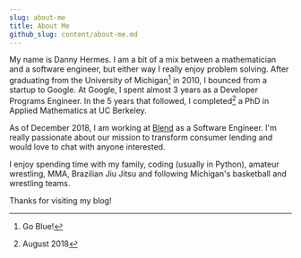 ```yaml
---
slug: about-me
title: About Me
github_slug: content/about-me.md
---
```


My name is Danny Hermes. I am a bit of a mix between a mathematician and
a software engineer, but either way I really enjoy problem solving.
After graduating from the University of Michigan[^go] in 2010, I
bounced from a startup to Google. At Google, I spent almost 3 years as a
Developer Programs Engineer. In the 5 years that followed, I
completed[^when] a PhD in Applied Mathematics at UC Berkeley.

As of December 2018, I am working at [Blend][1] as a Software Engineer.
I'm really passionate about our mission to transform consumer lending and
would love to chat with anyone interested.

I enjoy spending time with my family, coding (usually in Python), amateur
wrestling, MMA, Brazilian Jiu Jitsu and following Michigan's basketball
and wrestling teams.

Thanks for visiting my blog!

[1]: https://blend.com/
[^go]: Go Blue!
[^when]: August 2018
